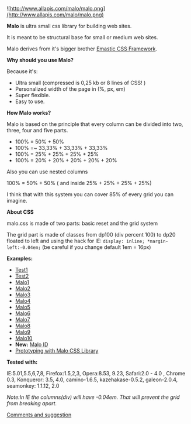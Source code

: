 ![http://www.allapis.com/malo/malo.png](http://www.allapis.com/malo/malo.png)

**Malo** is ultra small css library for building web sites.

It is meant to be structural base for small or medium web sites.

Malo derives from it's bigger brother [Emastic CSS Framework](http://code.google.com/p/emastic/).

**Why should you use Malo?**

Because it's:
  * Ultra small (compressed is 0,25 kb or 8 lines of CSS! )
  * Personalized width of the page in (%, px, em)
  * Super flexible.
  * Easy to use.

**How Malo works?**

Malo is based on the principle that every column can be divided into two, three, four and five parts.

  * 100% = 50% + 50%
  * 100% =~ 33,33% + 33,33% + 33,33%
  * 100% = 25% + 25% + 25% + 25%
  * 100% = 20% + 20% + 20% + 20% + 20%

Also you can use nested columns

100% = 50% + 50% ( and inside 25% + 25% + 25% + 25%)

I think that with this system you can cover 85% of every grid you can imagine.

**About CSS**

malo.css is made of two parts: basic reset and the grid system

The grid part is made of classes from dp100 (div percent 100) to dp20 floated to left and using the hack for IE:
`display: inline; *margin-left:-0.04em;` (be careful if you change default 1em = 16px)

**Examples:**

  * [Test1](https://dl.dropbox.com/u/2111778/Malo/Malo-Tutorial.html)
  * [Test2](https://dl.dropbox.com/u/2111778/Malo/Malo-Tutorial1.html)
  * [Malo1](https://dl.dropbox.com/u/2111778/Malo/malo1.html)
  * [Malo2](https://dl.dropbox.com/u/2111778/Malo/malo2.html)
  * [Malo3](https://dl.dropbox.com/u/2111778/Malo/malo3.html)
  * [Malo4](https://dl.dropbox.com/u/2111778/Malo/malo4.html)
  * [Malo5](https://dl.dropbox.com/u/2111778/Malo/malo5.html)
  * [Malo6](https://dl.dropbox.com/u/2111778/Malo/malo6.html)
  * [Malo7](https://dl.dropbox.com/u/2111778/Malo/malo7.html)
  * [Malo8](https://dl.dropbox.com/u/2111778/Malo/malo8.html)
  * [Malo9](https://dl.dropbox.com/u/2111778/Malo/malo9.html)
  * [Malo10](https://dl.dropbox.com/u/2111778/Malo/malo10.html)
  * **New:** [Malo ID](https://dl.dropbox.com/u/2111778/Malo/Malo_ID.html)
  * [Prototyping with Malo CSS Library](http://www.vcarrer.com/2009/01/prototyping-with-malo-css-library.html)

**Tested with:**

IE:5.01,5.5,6,7,8, Firefox:1.5,2,3, Opera:8.53, 9.23, Safari:2.0 - 4.0 , Chrome 0.3, Konqueror: 3.5, 4.0, camino-1.6.5, kazehakase-0.5.2, galeon-2.0.4, seamonkey: 1.1.12, 2.0

_Note:In IE the columns(div) will have -0.04em. That will prevent the grid from breaking apart._

[Comments and suggestion](http://code.google.com/p/malo/wiki/Ideas)